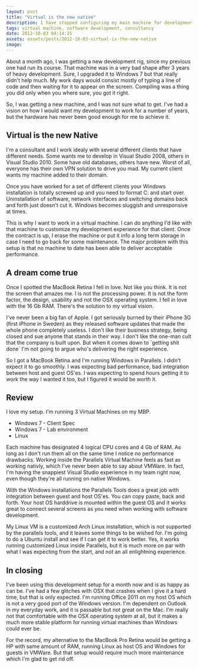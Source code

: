 ```yaml
---
layout: post
title: "Virtual is the new native"
description: I have stopped configuring my main machine for development, because after a while it gets bogged down with the tools. Instead I create specialized virtual machines for development that I can throw away when I'm done with them.
tags: virtual machine, software development, consultancy
date: 2012-10-03 04:14:15
assets: assets/posts/2012-10-03-virtual-is-the-new-native
image: 
---
```


About a month ago, I was getting a new development rig, since my previous one had run its course. That machine was in a very bad shape after 3 years of heavy development. Sure, I upgraded it to Windows 7 but that really didn't help much. My work days would consist mostly of typing a line of code and then waiting for it to appear on the screen. Compiling was a thing you did only when you where sure, you got it right.

So, I was getting a new machine, and I was not sure what to get. I've had a vision on how I would want my development to work for a number of years, but the hardware has never been good enough for me to achieve it.

## Virtual is the new Native

I'm a consultant and I work idealy with several different clients that have different needs. Some wants me to develop in Visual Studio 2008, others in Visual Studio 2010. Some have old databases, others have new. Worst of all, everyone has their own VPN solution to drive you mad. My current client wants my machine added to their domain.

Once you have worked for a set of different clients your Windows installation is totally screwed up and you need to format C: and start over. Uninstallation of software, network interfaces and switching domains back and forth just doesn't cut it. Windows becomes sluggish and unresponsive at times.

This is why I want to work in a virtual machine. I can do anything I'd like with that machine to customize my development experience for that client. Once the contract is up, I erase the machine or put it info a long term storage in case I need to go back for some maintenance. The major problem with this setup is that no machine to date has been able to deliver acceptable performance.

## A dream come true

Once I spotted the MacBook Retina I fell in love. Not like you think. It is not the screen that amazes me. I is not the processing power. It is not the form factor, the design, usability and not the OSX operating system. I fell in love with the 16 Gb RAM. There's the solution to my virtual vision.

I've never been a big fan of Apple. I got seriously burned by their iPhone 3G (first iPhone in Sweden) as they released software updates that made the whole phone completely useless. I don't like their business strategy, being closed and sue anyone that stands in their way. I don't like the one-man cult that the company is built upon. But when it comes down to ´getting shit done´ I'm not going to argue who's delivering the right experience.

So I got a MacBook Retina and I'm running Windows in Parallels. I didn't expect it to go smoothly. I was expecting bad performance, bad integration between host and guest OS'es. I was expecting to spend hours getting it to work the way I wanted it too, but I figured it would be worth it.

## Review

I love my setup. I'm running 3 Virtual Machines on my MBP.

* Windows 7 - Client Spec
* Windows 7 - Lab environment
* Linux

Each machine has designated 4 logical CPU cores and 4 Gb of RAM. As long as I don't run them all on the same time I notice no performance drawbacks. Working inside the Parallels Virtual Machine feels as fast as working nativly, which I've never been able to say about VMWare. In fact, I'm having the snappiest Visual Studio experience in my team right now, even though they're all running on native Windows.

With the Windows installations the Parallels Tools does a great job with integration between guest and host OS'es. You can copy paste, back and forth. Your host OS harddrive is mounted within the guest OS and it works great to connect several screens as you need when working with software development.

My Linux VM is a customized Arch Linux installation, which is not supported by the parallels tools, and it leaves some things to be wished for. I'm going to do a Ubuntu install and see if I can get it to work better. Yes, it works running customized Linux inside Parallels, but it is much more on par with what I was expecting from the start, and not an all enlightning experience.

## In closing

I've been using this development setup for a month now and is as happy as can be. I've had a few glitches with OSX that crashes when I give it a hard time, but that is only expected. I'm running Office 2011 on my host OS which is not a very good port of the Windows version. I'm dependent on Outlook in my everyday work, and it is passable but not great on the Mac. I'm really not that comfortable with the OSX operating system at all, but it makes a much more stable platform for running virtual machines than Windows could ever be.

For the record, my alternative to the MacBook Pro Retina would be getting a HP with same amount of RAM, running Linux as host OS and Windows for guests in VMWare. But that setup would require much more maintenance which I'm glad to get rid off.
